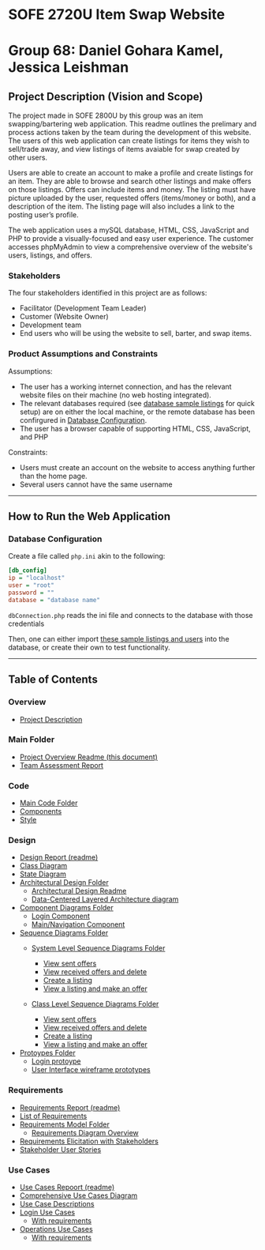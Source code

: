 # SOFE 2720U Item Swap Website
# Group 68: Daniel Gohara Kamel, Jessica Leishman
## Project Description (Vision and Scope)
The project made in SOFE 2800U by this group was an item swapping/bartering web application. This readme outlines the prelimary and process actions taken by the team during the development of this website.  The users of this web application can create listings for items they wish to sell/trade away, and view listings of items avaiable for swap created by other users.

Users are able to create an account to make a profile and create listings for an item.  They are able to browse and search other listings and make offers on those listings. Offers can include items and money.  The listing must have picture uploaded by the user, requested offers (items/money or both), and a description of the item.  The listing page will also includes a link to the posting user’s profile.

The web application uses a mySQL database, HTML, CSS, JavaScript and PHP to provide a visually-focused and easy user experience.  The customer accesses phpMyAdmin to view a comprehensive overview of the website's users, listings, and offers.


### Stakeholders
The four stakeholders identified in this project are as follows:
- Facilitator (Development Team Leader)
- Customer (Website Owner)
- Development team
- End users who will be using the website to sell, barter, and swap items.

### Product Assumptions and Constraints
Assumptions:
- The user has a working internet connection, and has the relevant website files on their machine (no web hosting integrated).
- The relevant databases required (see [database sample listings](linkhere) for quick setup) are on either the local machine, or the remote database has been confirgured in [Database Configuration](#database-configuration).
- The user has a browser capable of supporting HTML, CSS, JavaScript, and PHP

Constraints:
- Users must create an account on the website to access anything further than the home page.
- Several users cannot have the same username

---
## How to Run the Web Application


### Database Configuration
Create a file called `php.ini` akin to the following:

```ini
[db_config]
ip = "localhost"
user = "root"
password = ""
database = "database name"

```

`dbConnection.php` reads the ini file and connects to the database with those credentials

Then, one can either import [these sample listings and users](linkhere) into the database, or create their own to test functionality.

---
## Table of Contents
### Overview
- [Project Description](#project-description-vision-and-scope)

### Main Folder
- [Project Overview Readme (this document)](https://github.com/SOFE2720/Group68_ItemSwap/blob/main/README.md)
- [Team Assessment Report](https://github.com/SOFE2720/Group68_ItemSwap/blob/main/Group%2068%20Team%20Assessment%20Report.pdf)

### Code
- [Main Code Folder](https://github.com/SOFE2720/Group68_ItemSwap/tree/main/Code)
- [Components](https://github.com/SOFE2720/Group68_ItemSwap/tree/main/Code/components)
- [Style](https://github.com/SOFE2720/Group68_ItemSwap/tree/main/Code/style)

### Design
- [Design Report (readme)](https://github.com/SOFE2720/Group68_ItemSwap/blob/main/Design/README.md)
- [Class Diagram](https://github.com/SOFE2720/Group68_ItemSwap/blob/main/Design/Group%2068%20Class%20Diagram.pdf)
- [State Diagram](https://github.com/SOFE2720/Group68_ItemSwap/blob/main/Design/Website%20Flow%20State%20Diagram.pdf)
- [Architectural Design Folder](https://github.com/SOFE2720/Group68_ItemSwap/tree/main/Design/Architectural%20Design)
    - [Architectural Design Readme](https://github.com/SOFE2720/Group68_ItemSwap/blob/main/Design/Architectural%20Design/README.md)
    - [Data-Centered Layered Architecture diagram](https://github.com/SOFE2720/Group68_ItemSwap/blob/main/Design/Architectural%20Design/Group%2068%20Data-Centered_Layered%20Architecture%20Diagram.pdf)
- [Component Diagrams Folder](https://github.com/SOFE2720/Group68_ItemSwap/tree/main/Design/Component%20Diagrams)
    - [Login Component](https://github.com/SOFE2720/Group68_ItemSwap/blob/main/Design/Component%20Diagrams/Group%2068%20Login%20Component.pdf)
    - [Main/Navigation Component](https://github.com/SOFE2720/Group68_ItemSwap/blob/main/Design/Component%20Diagrams/Group%2068%20Main-Navigation%20Component.pdf)
- [Sequence Diagrams Folder](https://github.com/SOFE2720/Group68_ItemSwap/tree/main/Design/Sequence%20Diagrams)
    - [System Level Sequence Diagrams Folder](https://github.com/SOFE2720/Group68_ItemSwap/tree/main/Design/Sequence%20Diagrams/System%20Level)
        - [View sent offers](https://github.com/SOFE2720/Group68_ItemSwap/blob/main/Design/Sequence%20Diagrams/System%20Level/Group%2068%20View%20Sent%20offers%20-%20SL.pdf)
        - [View received offers and delete](https://github.com/SOFE2720/Group68_ItemSwap/blob/main/Design/Sequence%20Diagrams/System%20Level/Group%2068%20View%20Received%20offers%20-%20SL.pdf)
        - [Create a listing](https://github.com/SOFE2720/Group68_ItemSwap/blob/main/Design/Sequence%20Diagrams/System%20Level/Group%2068%20Create%20Listing%20-%20SL.pdf)
        - [View a listing and make an offer](https://github.com/SOFE2720/Group68_ItemSwap/blob/main/Design/Sequence%20Diagrams/System%20Level/Group%2068%20View%20Listing_Make%20Offer%20-%20SL.pdf)

    - [Class Level Sequence Diagrams Folder](https://github.com/SOFE2720/Group68_ItemSwap/tree/main/Design/Sequence%20Diagrams/Class%20Level)
        - [View sent offers](https://github.com/SOFE2720/Group68_ItemSwap/blob/main/Design/Sequence%20Diagrams/Class%20Level/Group%2068%20View%20Sent%20Offers%20-%20CL.pdf)
        - [View received offers and delete](https://github.com/SOFE2720/Group68_ItemSwap/blob/main/Design/Sequence%20Diagrams/Class%20Level/Group%2068%20View%20Received%20Offers%20-CL.pdf)
        - [Create a listing](https://github.com/SOFE2720/Group68_ItemSwap/blob/main/Design/Sequence%20Diagrams/Class%20Level/Group%2068%20Create%20Listing%20-%20CL.pdf)
        - [View a listing and make an offer](https://github.com/SOFE2720/Group68_ItemSwap/blob/main/Design/Sequence%20Diagrams/Class%20Level/Group%2068%20View%20Listing_Make%20Offer%20-%20CL.pdf)
- [Protoypes Folder](https://github.com/SOFE2720/Group68_ItemSwap/tree/main/Design/Prototypes)
    - [Login protoype](https://github.com/SOFE2720/Group68_ItemSwap/tree/main/Design/Prototypes/Login%20Page)
    - [User Interface wireframe prototypes](https://github.com/SOFE2720/Group68_ItemSwap/blob/main/Design/Prototypes/Group%2068%20UI%20Wireframe%20Designs.pdf)


### Requirements
- [Requirements Report (readme)](https://github.com/SOFE2720/Group68_ItemSwap/blob/main/Requirements/README.md)
- [List of Requirements](https://github.com/SOFE2720/Group68_ItemSwap/blob/main/Requirements/Group%2068_%20List%20of%20Requirements.pdf)
- [Requirements Model Folder](https://github.com/SOFE2720/Group68_ItemSwap/tree/main/Requirements/Requirements%20Model)
    - [Requirements Diagram Overview](https://github.com/SOFE2720/Group68_ItemSwap/blob/main/Requirements/Requirements%20Model/Group%2068%20Requirement%20Diagram%20-%20Full%20Overview.pdf)
- [Requirements Elicitation with Stakeholders](https://github.com/SOFE2720/Group68_ItemSwap/blob/main/Requirements/Group%2068%20Jamboard%20Requirements%20Elicitation.png)
- [Stakeholder User Stories](https://github.com/SOFE2720/Group68_ItemSwap/blob/main/Requirements/Group%2068%20Jamboard%20User%20Stories.png)

### Use Cases
- [Use Cases Repoort (readme)](https://github.com/SOFE2720/Group68_ItemSwap/blob/main/Use%20Cases/README.md)
- [Comprehensive Use Cases Diagram](https://github.com/SOFE2720/Group68_ItemSwap/blob/main/Use%20Cases/Group%2068%20Comprehensive%20Use%20Case%20Diagram.pdf)
- [Use Case Descriptions](https://github.com/SOFE2720/Group68_ItemSwap/blob/main/Use%20Cases/Group%2068%20Use%20Case%20Descriptions.pdf)
- [Login Use Cases](https://github.com/SOFE2720/Group68_ItemSwap/blob/main/Use%20Cases/Group%2068%20Login%20Use%20cases.pdf)
    - [With requirements](https://github.com/SOFE2720/Group68_ItemSwap/blob/main/Use%20Cases/Group%2068%20Login%20Use%20cases%20with%20requirements.pdf)
- [Operations Use Cases](https://github.com/SOFE2720/Group68_ItemSwap/blob/main/Use%20Cases/Group%2068%20Operations%20Use%20Cases.pdf)
    - [With requirements](https://github.com/SOFE2720/Group68_ItemSwap/blob/main/Use%20Cases/Group%2068%20Operations%20Use%20Cases%20with%20Requirements.pdf)
